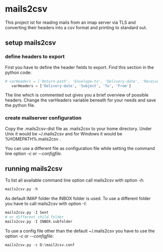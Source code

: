 # mails2csv

This project ist for reading mails from an imap server via TLS and converting their headers into a csv format and printing to standard out.

## setup mails2csv

### define headers to export
First you have to define the header fields to export. Find this section in the python code:
```python
# varHeaders = ['Return-path', 'Envelope-to', 'Delivery-date', 'Received', 'To', 'Cc', 'From', 'Subject', 'Mime-Version',
   varHeaders = ['Delivery-date', 'Subject', 'To', 'From']
```

The line which is commented out gives you a brief overview of possible headers. Change the varHeaders variable beneath for your needs and save the python file.

### create mailserver configuration

Copy the .mails2csv-dist file as .mails2csv to your home directory. Under Unix it would be ~/.mails2csv and for Windows it would be %HOMEPATH%\.mails2csv .

You can use a different file as configuration file while setting the command line option *-c* or *--configfile*.

## running mails2csv

To list all available command line option call mails2csv with option *-h*:
```python
mails2csv.py -h
```

As default IMAP folder the INBOX folder is used. To use a different folder you have to call mails2csv with option *-I*:
```python
mails2csv.py -I Sent
# or different child folder
mails2csv.py -I INBOX.subfolder
```

To use a config file other than the default ~/.mails2csv you have to use the option *-c* or *--configfile*:
```python
mails2csv.py -c D:\mail2csv.conf
```

